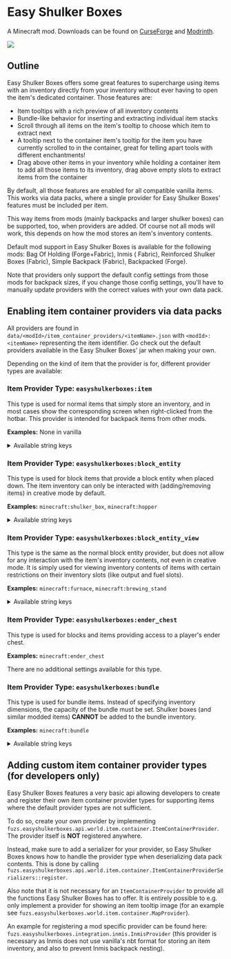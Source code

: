 # Easy Shulker Boxes

A Minecraft mod. Downloads can be found on [CurseForge](https://www.curseforge.com/members/fuzs_/projects)
and [Modrinth](https://modrinth.com/user/Fuzs).

![](https://i.imgur.com/vz0tBff.png)

## Outline

Easy Shulker Boxes offers some great features to supercharge using items with an inventory directly from your inventory
without ever having to open the item's dedicated container. Those features are:

- Item tooltips with a rich preview of all inventory contents
- Bundle-like behavior for inserting and extracting individual item stacks
- Scroll through all items on the item's tooltip to choose which item to extract next
- A tooltip next to the container item's tooltip for the item you have currently scrolled to in the container, great for
  telling apart tools with different enchantments!
- Drag above other items in your inventory while holding a container item to add all those items to its inventory, drag
  above empty slots to extract items from the container

By default, all those features are enabled for all compatible vanilla items.
This works via data packs, where a single provider for Easy Shulker Boxes' features must be included per item.

This way items from mods (mainly backpacks and larger shulker boxes) can be supported, too, when providers are added. Of
course not all mods will work, this depends on how the mod stores an item's inventory contents.

Default mod support in Easy Shulker Boxes is available for the following mods: Bag Of Holding (Forge+Fabric), Inmis (
Fabric), Reinforced Shulker Boxes (Fabric), Simple Backpack (Fabric), Backpacked (Forge).

Note that providers only support the default config settings from those mods for backpack sizes, if you change those
config settings, you'll have to manually update providers with the correct values with your own data pack.

## Enabling item container providers via data packs

All providers are found in `data/<modId>/item_container_providers/<itemName>.json` with `<modId>:<itemName>`
representing the item identifier. Go check out the default providers available in the Easy Shulker Boxes' jar when
making your own.

Depending on the kind of item that the provider is for, different provider types are available:

### Item Provider Type: `easyshulkerboxes:item`

This type is used for normal items that simply store an inventory, and in most cases show the corresponding screen when
right-clicked from the hotbar. This provider is intended for backpack items from other mods.

**Examples:** None in vanilla

<details>
<summary>Available string keys</summary>

| Key                      | Required | Description                                                                                                                                                                                                                    |
|--------------------------|----------|--------------------------------------------------------------------------------------------------------------------------------------------------------------------------------------------------------------------------------|
| `inventory_width`        | `true`   | Inventory slots width (amount of columns in the item's container screen, e.g. 9 for a simple chest).                                                                                                                           |
| `inventory_height`       | `true`   | Inventory slots height (amount of rows in the item's container screen, e.g. 3 for a simple chest).                                                                                                                             |
| `background_color`       | `false`  | The background color used on the item tooltip, defaults to vanilla's gray container background color.                                                                                                                          |
| `nbt_key`                | `false`  | The string key used in the item nbt tag to store inventory contents, defaults to `Items`. This is treated like a path with parts separated by `/` in case the inventory contents tag is not on the root level of the item tag. |
| `disallowed_items`       | `false`  | Json array of items and item tags included by their internal identifier not allowed to be put into the container belonging to this item. Empty by default.                                                                     |
| `filter_container_items` | `false`  | Are shulker boxes (and similar modded items) **NOT** allowed to be put into the container belonging to this item, defaults to `false`.                                                                                         |

</details>

### Item Provider Type: `easyshulkerboxes:block_entity`

This type is used for block items that provide a block entity when placed down. The item inventory can only be
interacted with (adding/removing items) in creative mode by default.

**Examples:** `minecraft:shulker_box`, `minecraft:hopper`

<details>
<summary>Available string keys</summary>

| Key                      | Required | Description                                                                                                                                                                                                                    |
|--------------------------|----------|--------------------------------------------------------------------------------------------------------------------------------------------------------------------------------------------------------------------------------|
| `inventory_width`        | `true`   | Inventory slots width (amount of columns in the item's container screen, e.g. 9 for a simple chest).                                                                                                                           |
| `inventory_height`       | `true`   | Inventory slots height (amount of rows in the item's container screen, e.g. 3 for a simple chest).                                                                                                                             |
| `block_entity_type`      | `true`   | The block entity type id.                                                                                                                                                                                                      |
| `background_color`       | `false`  | The background color used on the item tooltip, defaults to vanilla's gray container background color.                                                                                                                          |
| `nbt_key`                | `false`  | The string key used in the item nbt tag to store inventory contents, defaults to `Items`. This is treated like a path with parts separated by `/` in case the inventory contents tag is not on the root level of the item tag. |
| `disallowed_items`       | `false`  | Json array of items and item tags included by their internal identifier not allowed to be put into the container belonging to this item. Empty by default.                                                                     |
| `filter_container_items` | `false`  | Are shulker boxes (and similar modded items) **NOT** allowed to be put into the container belonging to this item, defaults to `false`.                                                                                         |
| `any_game_mode`          | `false`  | Can the player interact with the item's inventory in any game mode, not just creative, defaults to `false`. This is enabled for the built-in shulker box providers.                                                            |

</details>

### Item Provider Type: `easyshulkerboxes:block_entity_view`

This type is the same as the normal block entity provider, but does not allow for any interaction with the item's
inventory contents, not even in creative mode. It is simply used for viewing inventory contents of items with certain
restrictions on their inventory slots (like output and fuel slots).

**Examples:** `minecraft:furnace`, `minecraft:brewing_stand`

<details>
<summary>Available string keys</summary>

| Key                      | Required | Description                                                                                                                                                                                                                    |
|--------------------------|----------|--------------------------------------------------------------------------------------------------------------------------------------------------------------------------------------------------------------------------------|
| `inventory_width`        | `true`   | Inventory slots width (amount of columns in the item's container screen, e.g. 9 for a simple chest).                                                                                                                           |
| `inventory_height`       | `true`   | Inventory slots height (amount of rows in the item's container screen, e.g. 3 for a simple chest).                                                                                                                             |
| `block_entity_type`      | `true`   | The block entity type id.                                                                                                                                                                                                      |
| `background_color`       | `false`  | The background color used on the item tooltip, defaults to vanilla's gray container background color.                                                                                                                          |
| `nbt_key`                | `false`  | The string key used in the item nbt tag to store inventory contents, defaults to `Items`. This is treated like a path with parts separated by `/` in case the inventory contents tag is not on the root level of the item tag. |
| `disallowed_items`       | `false`  | Json array of items and item tags included by their internal identifier not allowed to be put into the container belonging to this item. Empty by default.                                                                     |
| `filter_container_items` | `false`  | Are shulker boxes (and similar modded items) **NOT** allowed to be put into the container belonging to this item, defaults to `false`.                                                                                         |

</details>

### Item Provider Type: `easyshulkerboxes:ender_chest`

This type is used for blocks and items providing access to a player's ender chest.

**Examples:** `minecraft:ender_chest`

There are no additional settings available for this type.

### Item Provider Type: `easyshulkerboxes:bundle`

This type is used for bundle items. Instead of specifying inventory dimensions, the capacity of the bundle must be set.
Shulker boxes (and similar modded items) **CANNOT** be added to the bundle inventory.

**Examples:** `minecraft:bundle`

<details>
<summary>Available string keys</summary>

| Key                      | Required | Description                                                                                                                                                                                                                    |
|--------------------------|----------|--------------------------------------------------------------------------------------------------------------------------------------------------------------------------------------------------------------------------------|
| `capacity`               | `true`   | Total capacity of the bundle (the available weight), is 64 for the vanilla bundle.                                                                                                                                             |
| `background_color`       | `false`  | The background color used on the item tooltip, defaults to vanilla's gray container background color.                                                                                                                          |
| `nbt_key`                | `false`  | The string key used in the item nbt tag to store inventory contents, defaults to `Items`. This is treated like a path with parts separated by `/` in case the inventory contents tag is not on the root level of the item tag. |
| `disallowed_items`       | `false`  | Json array of items and item tags included by their internal identifier not allowed to be put into the container belonging to this item. Empty by default.                                                                     |

</details>

## Adding custom item container provider types (for developers only)

Easy Shulker Boxes features a very basic api allowing developers to create and register their own item container
provider types for supporting items where the default provider types are not sufficient.

To do so, create your own provider by
implementing `fuzs.easyshulkerboxes.api.world.item.container.ItemContainerProvider`. The provider itself is **NOT**
registered anywhere.

Instead, make sure to add a serializer for your provider, so Easy Shulker Boxes knows how to handle the provider type
when deserializing data pack contents.
This is done by calling `fuzs.easyshulkerboxes.api.world.item.container.ItemContainerProviderSerializers::register`.

Also note that it is not necessary for an `ItemContainerProvider` to provide all the functions Easy Shulker Boxes has to
offer. It is entirely possible to e.g. only implement a provider for showing an item tooltip image (for an example
see `fuzs.easyshulkerboxes.world.item.container.MapProvider`).

An example for registering a mod specific provider can be found
here: `fuzs.easyshulkerboxes.integration.inmis.InmisProvider` (this provider is necessary as Inmis does not use
vanilla's nbt format for storing an item inventory, and also to prevent Inmis backpack nesting).
